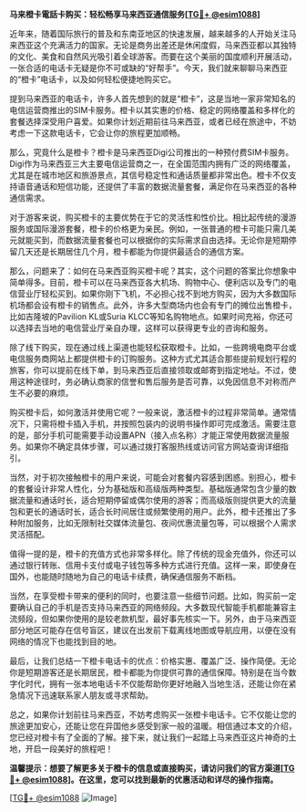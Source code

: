 **马来橙卡電話卡购买：轻松畅享马来西亚通信服务[[TG💪+ @esim1088](https://t.me/s/esim1088)]**

近年来，随着国际旅行的普及和东南亚地区的快速发展，越来越多的人开始关注马来西亚这个充满活力的国家。无论是商务出差还是休闲度假，马来西亚都以其独特的文化、美食和自然风光吸引着全球游客。而要在这个美丽的国度顺利开展活动，一张合适的电话卡无疑是你不可或缺的“好帮手”。今天，我们就来聊聊马来西亚的“橙卡”电话卡，以及如何轻松便捷地购买它。

提到马来西亚的电话卡，许多人首先想到的就是“橙卡”，这是当地一家非常知名的电信运营商推出的SIM卡服务。橙卡以其实惠的价格、稳定的网络覆盖和多样化的套餐选择深受用户喜爱。如果你计划近期前往马来西亚，或者已经在旅途中，不妨考虑一下这款电话卡，它会让你的旅程更加顺畅。

那么，究竟什么是橙卡？橙卡是马来西亚Digi公司推出的一种预付费SIM卡服务。Digi作为马来西亚三大主要电信运营商之一，在全国范围内拥有广泛的网络覆盖，尤其是在城市地区和旅游景点，其信号稳定性和通话质量都非常出色。橙卡不仅支持语音通话和短信功能，还提供了丰富的数据流量套餐，满足你在马来西亚的各种通信需求。

对于游客来说，购买橙卡的主要优势在于它的灵活性和性价比。相比起传统的漫游服务或国际漫游套餐，橙卡的价格更为亲民。例如，一张普通的橙卡可能只需几美元就能买到，而数据流量套餐也可以根据你的实际需求自由选择。无论你是短期停留几天还是长期居住几个月，橙卡都能为你提供最适合的通信方案。

那么，问题来了：如何在马来西亚购买橙卡呢？其实，这个问题的答案比你想象中简单得多。目前，橙卡可以在马来西亚各大机场、购物中心、便利店以及专门的电信营业厅轻松买到。如果你刚下飞机，不必担心找不到地方购买，因为大多数国际机场都会设有橙卡的销售点。此外，许多大型商场内也会有专门的摊位出售橙卡，比如吉隆坡的Pavilion KL或Suria KLCC等知名购物地点。如果时间充裕，你还可以选择去当地的电信营业厅亲自办理，这样可以获得更专业的咨询和服务。

除了线下购买，现在通过线上渠道也能轻松获取橙卡。比如，一些跨境电商平台或电信服务商网站上都提供橙卡的订购服务。这种方式尤其适合那些提前规划行程的旅客，你可以提前在线下单，到马来西亚后直接领取或邮寄到指定地址。不过，使用这种途径时，务必确认商家的信誉和售后服务是否可靠，以免因信息不对称而产生不必要的麻烦。

购买橙卡后，如何激活并使用它呢？一般来说，激活橙卡的过程非常简单。通常情况下，只需将橙卡插入手机，并按照包装内的说明书操作即可完成激活。需要注意的是，部分手机可能需要手动设置APN（接入点名称）才能正常使用数据流量服务。如果你不确定具体步骤，可以通过拨打客服热线或访问官方网站查询详细指引。

当然，对于初次接触橙卡的用户来说，可能会对套餐内容感到困惑。别担心，橙卡的套餐设计非常人性化，分为基础版和高级版两种类型。基础版通常包含少量的数据流量和通话时长，适合短期停留或偶尔使用的游客；而高级版则提供更大的流量包和更长的通话时长，适合长时间居住或频繁使用的用户。此外，橙卡还推出了多种附加服务，比如无限制社交媒体流量包、夜间优惠流量包等，可以根据个人需求灵活搭配。

值得一提的是，橙卡的充值方式也非常多样化。除了传统的现金充值外，你还可以通过银行转账、信用卡支付或电子钱包等多种方式进行充值。这样一来，即使身在国外，也能随时随地为自己的电话卡续费，确保通信服务不断档。

当然，在享受橙卡带来的便利的同时，也要注意一些细节问题。比如，购买前一定要确认自己的手机是否支持马来西亚的网络频段。大多数现代智能手机都能兼容主流频段，但如果你使用的是较老款机型，最好事先核实一下。另外，由于马来西亚部分地区可能存在信号盲区，建议在出发前下载离线地图或导航应用，以便在没有网络的情况下也能找到目的地。

最后，让我们总结一下橙卡电话卡的优点：价格实惠、覆盖广泛、操作简便。无论你是短期游客还是长期居民，橙卡都能为你提供可靠的通信保障。特别是在当今数字化时代，拥有一张本地电话卡不仅能帮助你更好地融入当地生活，还能让你在紧急情况下迅速联系家人朋友或寻求帮助。

总之，如果你计划前往马来西亚，不妨考虑购买一张橙卡电话卡。它不仅能让您的旅途更加安心，还能让您在异国他乡感受到家一般的温暖。相信通过本文的介绍，您已经对橙卡有了全面的了解。接下来，就让我们一起踏上马来西亚这片神奇的土地，开启一段美好的旅程吧！

**温馨提示：想要了解更多关于橙卡的信息或直接购买，请访问我们的官方渠道[[TG💪+ @esim1088](https://t.me/s/esim1088)]。在这里，您可以找到最新的优惠活动和详尽的操作指南。**

[[TG💪+ @esim1088](https://t.me/s/esim1088) ![Image](https://i.postimg.cc/4NQfJmqS/Snipaste-2025-05-13-00-14-12.png)]